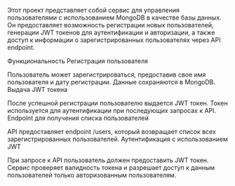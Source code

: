 Этот проект представляет собой сервис для управления пользователями с использованием MongoDB в качестве базы данных. Он предоставляет возможность регистрации новых пользователей, генерации JWT токенов для аутентификации и авторизации, а также доступ к информации о зарегистрированных пользователях через API endpoint.

Функциональность
Регистрация пользователя

Пользователь может зарегистрироваться, предоставив свое имя пользователя и дату регистрации.
Данные сохраняются в MongoDB.
Выдача JWT токена

После успешной регистрации пользователю выдается JWT токен.
Токен используется для аутентификации при последующих запросах к API.
Endpoint для получения списка пользователей

API предоставляет endpoint /users, который возвращает список всех зарегистрированных пользователей.
Аутентификация с использованием JWT

При запросе к API пользователь должен предоставить JWT токен.
Сервис проверяет валидность токена и разрешает доступ к данным пользователей только авторизованным пользователям.
